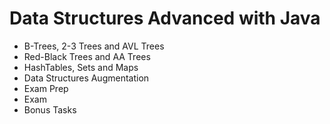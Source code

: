 # Data Structures Advanced with Java

* B-Trees, 2-3 Trees and AVL Trees
* Red-Black Trees and AA Trees
* HashTables, Sets and Maps
* Data Structures Augmentation
* Exam Prep
* Exam
* Bonus Tasks
